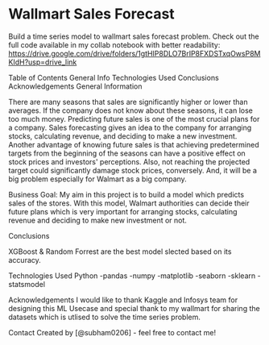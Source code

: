 # Wallmart Sales Forecast

Build a time series model to wallmart sales forecast problem. Check out the full code available in my collab notebook with better readability: 
https://drive.google.com/drive/folders/1gtHIP8DLO7BrIP8FXDSTxqOwsP8MKIdH?usp=drive_link

Table of Contents
General Info
Technologies Used
Conclusions
Acknowledgements
General Information

There are many seasons that sales are significantly higher or lower than averages. If the company does not know about these seasons, it can lose too much money. Predicting future sales is one of the most crucial plans for a company. Sales forecasting gives an idea to the company for arranging stocks, calculating revenue, and deciding to make a new investment. Another advantage of knowing future sales is that achieving predetermined targets from the beginning of the seasons can have a positive effect on stock prices and investors' perceptions. Also, not reaching the projected target could significantly damage stock prices, conversely. And, it will be a big problem especially for Walmart as a big company.


Business Goal: My aim in this project is to build a model which predicts sales of the stores. With this model, Walmart authorities can decide their future plans which is very important for arranging stocks, calculating revenue and deciding to make new investment or not.

Conclusions

XGBoost & Random Forrest are the best model slected based on its accuracy.


Technologies Used
Python -pandas -numpy -matplotlib -seaborn -sklearn -statsmodel

Acknowledgements
I would like to thank Kaggle and Infosys team for designing this ML Usecase and special thank to my wallmart for sharing the datasets which is utlised to solve the time series problem.

Contact
Created by [@subham0206] - feel free to contact me!
